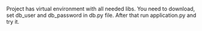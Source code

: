Project has virtual environment with all needed libs. You need to download, set db_user and db_password in db.py file. After that run application.py and try it.

